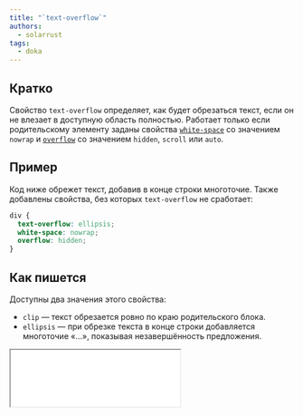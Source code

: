 ```yaml
---
title: "`text-overflow`"
authors:
  - solarrust
tags:
  - doka
---
```


## Кратко

Свойство `text-overflow` определяет, как будет обрезаться текст, если он не влезает в доступную область полностью. Работает только если родительскому элементу заданы свойства [`white-space`](/css/white-space) со значением `nowrap` и [`overflow`](/css/overflow) со значением `hidden`, `scroll` или `auto`.

## Пример

Код ниже обрежет текст, добавив в конце строки многоточие. Также добавлены свойства, без которых `text-overflow` не сработает:

```css
div {
  text-overflow: ellipsis;
  white-space: nowrap;
  overflow: hidden;
}
```

## Как пишется

Доступны два значения этого свойства:

- `clip` — текст обрезается ровно по краю родительского блока.
- `ellipsis` — при обрезке текста в конце строки добавляется многоточие «…», показывая незавершённость предложения.

<iframe title="Разница значений clip и ellipsis" src="demos/values/" height="100"></iframe>
